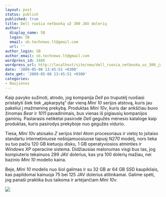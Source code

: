 ```yaml
---
layout: post
status: publish
published: true
title: Dell ruošia netbooką už 300 JAV dolerių
author:
  display_name: SB
  login: SB
  email: sb.technews.lt@gmail.com
  url: ''
author_login: SB
author_email: sb.technews.lt@gmail.com
wordpress_id: 3486
wordpress_url: http://localhost/site/new/dell_ruosia_netbooka_uz_300_jav_doleriu/
date: '2009-05-08 13:45:51 +0300'
date_gmt: '2009-05-08 13:45:51 +0300'
categories:
- Naujienos
---
```

<p>Kaip pavyko sužinoti, atrodo, jog kompanija <i>Dell</i> po truputėlį ruošiasi pristatyti šiek tiek „apkarpytą“ dar vieną <i>Mini 10</i> serijos atstovą, kuris jau pakeliui į mažmeninę prekybą. Produktas <i>Mini 10v</i>, kuris dar ankščiau buvo žinomas <i>Bear</i> ir <i>1011</i> pavadinimais, bus vienas iš pigiausių kompanijos gaminių. Pastarasis netikėtai pasirodė <i>Dell</i> gegužės mėnesio kataloge kaip produktas, kuris pasirodys prekyboje nuo gegužės vidurio.</p>
<p>Tiesa, <i>Mini 10v</i> atsisako <i>Z</i> serijos <i>Intel Atom</i> procesoriaus ir vietoj to įsitaiso standartu internetiniuose nešiojamuosiuose tapusį <i>N270</i> modelį, nors lieka su tuo pačiu 120 GB kietuoju disku, 1 GB operatyviosios atminties ir <i>Windows XP</i> operacine sistema. Didžiausias malonumas visgi bus tas, jog kompiuteris tekainuos 299 JAV dolerius, kas yra 100 dolerių mažiau, nei bazinio <i>Mini 10</i> modelio kaina. </p>
<p>Beje, <i>Mini 10</i> modelis nuo šiol galimas ir su 32 GB ar 64 GB SSD kaupikliais, kas papildomai kainuoja 75 bei 125 JAV dolerius atitinkamai. Galime spėti, jog panaši praktika bus taikoma ir artėjančiam <i>Mini 10v</i>.</p>
<p><img src="http://www.blogcdn.com/www.engadget.com/media/2009/05/dell-mini-10v-catalog-grab.jpg" /></p>
